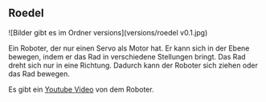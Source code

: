 Roedel
------

![Bilder gibt es im Ordner versions](versions/roedel v0.1.jpg)

Ein Roboter, der nur einen Servo als Motor hat. Er kann sich in der Ebene bewegen, indem er das Rad in verschiedene Stellungen bringt. Das Rad dreht sich nur in eine Richtung. Dadurch kann der Roboter sich ziehen oder das Rad bewegen.

Es gibt ein [Youtube Video](https://www.youtube.com/watch?v=7x2s_AlgUBw&feature=youtu.be) von dem Roboter.